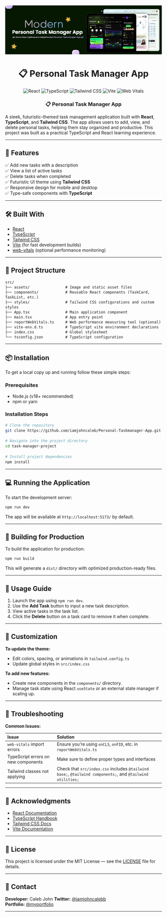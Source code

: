<div align="center">
  <br />
      <img src="https://github.com/iamjohncaleb/Personal-Taskmanager-App/blob/main/task%20manger%20app.jpg" alt="Project Banner">

# 📋 Personal Task Manager App

<div>
  <img src="https://img.shields.io/badge/React-20232A?style=for-the-badge&logo=react&logoColor=61DAFB" alt="React" />
  <img src="https://img.shields.io/badge/TypeScript-3178C6?style=for-the-badge&logo=typescript&logoColor=white" alt="TypeScript" />
  <img src="https://img.shields.io/badge/Tailwind_CSS-38B2AC?style=for-the-badge&logo=tailwind-css&logoColor=white" alt="Tailwind CSS" />
  <img src="https://img.shields.io/badge/Vite-646CFF?style=for-the-badge&logo=vite&logoColor=white" alt="Vite" />
  <img src="https://img.shields.io/badge/Web_Vitals-4285F4?style=for-the-badge&logo=google&logoColor=white" alt="Web Vitals" />
</div>

  <h3 align="center">📋 Personal Task Manager App </h3>
</div>

A sleek, futuristic-themed task management application built with **React**, **TypeScript**, and **Tailwind CSS**. The app allows users to add, view, and delete personal tasks, helping them stay organized and productive. This project was built as a practical TypeScript and React learning experience.

---

## 🚀 Features

✅ Add new tasks with a description  
✅ View a list of active tasks  
✅ Delete tasks when completed  
✅ Futuristic UI theme using **Tailwind CSS**  
✅ Responsive design for mobile and desktop  
✅ Type-safe components with **TypeScript**

---

## 🛠️ Built With

- [React](https://reactjs.org/)
- [TypeScript](https://www.typescriptlang.org/)
- [Tailwind CSS](https://tailwindcss.com/)
- [Vite](https://vitejs.dev/) (for fast development builds)
- [web-vitals](https://github.com/GoogleChrome/web-vitals) (optional performance monitoring)

---

## 📂 Project Structure

```
src/
├── assets/                # Image and static asset files
├── components/            # Reusable React components (TaskCard, TaskList, etc.)
├── styles/                # Tailwind CSS configurations and custom styles
├── App.tsx                # Main application component
├── main.tsx               # App entry point
├── reportWebVitals.ts     # Web performance measuring tool (optional)
├── vite-env.d.ts          # TypeScript vite environment declarations
├── index.css              # Global stylesheet
└── tsconfig.json          # TypeScript configuration
```

---

## 📦 Installation

To get a local copy up and running follow these simple steps:

### Prerequisites

- Node.js (v18+ recommended)
- npm or yarn

### Installation Steps

```bash
# Clone the repository
git clone https://github.com/iamjohncaleb/Personal-Taskmanager-App.git

# Navigate into the project directory
cd task-manager-project

# Install project dependencies
npm install
```

---

## 💻 Running the Application

To start the development server:

```bash
npm run dev
```

The app will be available at `http://localhost:5173/` by default.

---

## 🧱 Building for Production

To build the application for production:

```bash
npm run build
```

This will generate a `dist/` directory with optimized production-ready files.

---

## 📝 Usage Guide

1. Launch the app using `npm run dev`.
2. Use the **Add Task** button to input a new task description.
3. View active tasks in the task list.
4. Click the **Delete** button on a task card to remove it when complete.

---

## 🎨 Customization

**To update the theme:**
- Edit colors, spacing, or animations in `tailwind.config.ts`
- Update global styles in `src/index.css`

**To add new features:**
- Create new components in the `components/` directory.
- Manage task state using React `useState` or an external state manager if scaling up.

---

## 🐞 Troubleshooting

**Common Issues:**

| Issue                                    | Solution                                              |
|:-----------------------------------------|:------------------------------------------------------|
| `web-vitals` import errors               | Ensure you’re using `onCLS`, `onFID`, etc. in `reportWebVitals.ts` |
| TypeScript errors on new components      | Make sure to define proper types and interfaces       |
| Tailwind classes not applying            | Check that `src/index.css` includes `@tailwind base;`, `@tailwind components;`, and `@tailwind utilities;` |

---

## 🙌 Acknowledgments

- [React Documentation](https://reactjs.org/docs/getting-started.html)
- [TypeScript Handbook](https://www.typescriptlang.org/docs/)
- [Tailwind CSS Docs](https://tailwindcss.com/docs)
- [Vite Documentation](https://vitejs.dev/guide/)

---

## 📜 License

This project is licensed under the MIT License — see the [LICENSE](LICENSE) file for details.

---

## 📧 Contact

**Developer:** Caleb John
**Twitter:** [@iamjohncalebb](https://x.com/iamjohncalebb)  
**Portfolio:** [@myportfolio](https://recent-resume.vercel.app/) 

---

<!-- ## 📌 Future Improvements

- Task edit functionality  
- Task categories and filters  
- User authentication  
- Deploy to Vercel or Netlify  
- Persistent storage with localStorage or a backend API  
 -->
